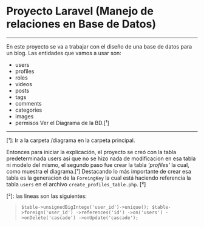 # Proyecto Laravel (Manejo de relaciones en Base de Datos)

---


En este proyecto se va a trabajar con el diseño de una base de datos para un blog.
Las entidades que vamos a usar son:
- users
- profiles
- roles
- videos
- posts
- tags
- comments
- categories
- images
- permisos
Ver el Diagrama de la BD.[¹] 
--- 

[¹]: Ir a la carpeta /diagrama en la carpeta principal.


Entonces para iniciar la explicación, el proyecto se creó con la tabla predeterminada users así que no se hizo nada de modificacion en esa tabla ni modelo del mismo, el segundo paso fue crear la tabla *'profiles'* la cual, como muestra el diagrama.[¹] Destacando lo más importante de crear esa tabla es la generacion de la `ForeingKey` la cual está haciendo referencia la tabla `users` en el archivo `create_profiles_table.php`. [²]

[²]: las lineas son las siguientes:
> `$table->unsignedBigIntege('user_id')->unique();
>            $table->foreign('user_id')
>            ->references('id')
>            ->on('users')
>            ->onDelete('cascade')
>            ->onUpdate('cascade');`

